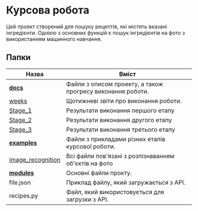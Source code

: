 Курсова робота
=====================
Цей проект створений для пошуку рецептів, які містять вказані інгредієнти.
Однією з основних функцій є пошук інгредієнтів на фото з використанням машинного навчання.

Папки
-------------
Назва  | Вміст
----------------|----------------------
[**docs**](https://github.com/tolik0/Coursework/tree/master/docs)|Файли з описом проекту, а також прогресу виконання роботи. 
  [weeks](https://github.com/tolik0/Coursework/tree/master/docs/weeks)|Щотижневі звіти про виконання роботи.
  [Stage_1](https://github.com/tolik0/Coursework/tree/master/docs/Stage_1)|Результати виконання першого етапу
  [Stage_2](https://github.com/tolik0/Coursework/tree/master/docs/Stage_2)|Результати виконання другого етапу
  [Stage_3](https://github.com/tolik0/Coursework/tree/master/docs/Stage_3)|Результати виконання третього етапу
[**examples**](https://github.com/tolik0/Coursework/tree/master/examples)|Файли з прикладами різних етапів курсової роботи.
  [image_recognition](https://github.com/tolik0/Coursework/tree/master/examples/image_recognition)|Всі файли пов'язані з розпізнаванням об'єктів на фото
[**modules**](https://github.com/tolik0/Coursework/tree/master/modules)|Основні файли прокту.
  file.json|Приклад файлу, який загружається з API.
  recipes.py|Файл, який використовується для загрузки з API.


